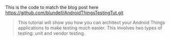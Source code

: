 This is the code to match the blog post here https://github.com/blundell/AndroidThingsTestingTut.git

> This tutorial will show you how you can architect your Android Things applications to make testing much easier. This involves two types of testing: unit and vendor testing.
